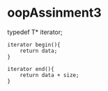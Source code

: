# oopAssinment3

































typedef T* iterator;

    iterator begin(){
        return data;
    }

    iterator end(){
        return data + size;
    }
